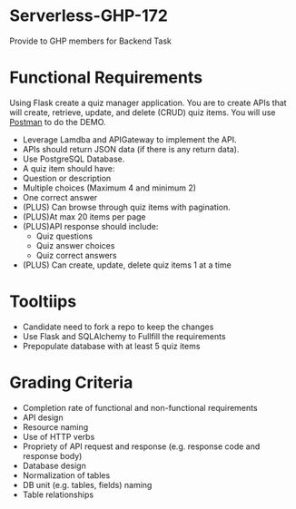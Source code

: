 # Serverless-GHP-172
Provide to GHP members for Backend Task
# Functional Requirements
Using Flask create a quiz manager application. You are to create APIs that will create, retrieve, update, and delete (CRUD) quiz items. You will use [Postman](https://www.postman.com/) to do the DEMO.

* Leverage Lamdba and APIGateway to implement the API.
* APIs should return JSON data (if there is any return data).
* Use PostgreSQL Database.
* A quiz item should have:
 * Question or description
 * Multiple choices (Maximum 4 and minimum 2)
 * One correct answer
* (PLUS) Can browse through quiz items with pagination.
 * (PLUS)At max 20 items per page
 * (PLUS)API response should include:
     *  Quiz questions
     *  Quiz answer choices
     *  Quiz correct answers
* (PLUS) Can create, update, delete quiz items 1 at a time


# Tooltiips
* Candidate need to fork a repo to keep the changes
* Use Flask and SQLAlchemy to Fullfill the requirements
* Prepopulate database with at least 5 quiz items

# Grading Criteria
* Completion rate of functional and non-functional requirements
* API design
 * Resource naming
 * Use of HTTP verbs
 * Propriety of API request and response (e.g. response code and response body)
* Database design
 * Normalization of tables
 * DB unit (e.g. tables, fields) naming
 * Table relationships
